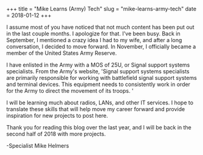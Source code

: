 +++
title = "Mike Learns (Army) Tech"
slug = "mike-learns-army-tech"
date = 2018-01-12
+++

I assume most of you have noticed that not much content has been put out in the last couple months. I apologize for that. I've been busy. Back in September, I mentioned a crazy idea I had to my wife, and after a long conversation, I decided to move forward. In November, I officially became a member of the United States Army Reserve.

I have enlisted in the Army with a MOS of 25U, or Signal support systems specialists. From the Army's website, 'Signal support systems specialists are primarily responsible for working with battlefield signal support systems and terminal devices. This equipment needs to consistently work in order for the Army to direct the movement of its troops. '

I will be learning much about radios, LANs, and other IT services. I hope to translate these skills that will help move my career forward and provide inspiration for new projects to post here.

Thank you for reading this blog over the last year, and I will be back in the second half of 2018 with more projects.

-Specialist Mike Helmers
